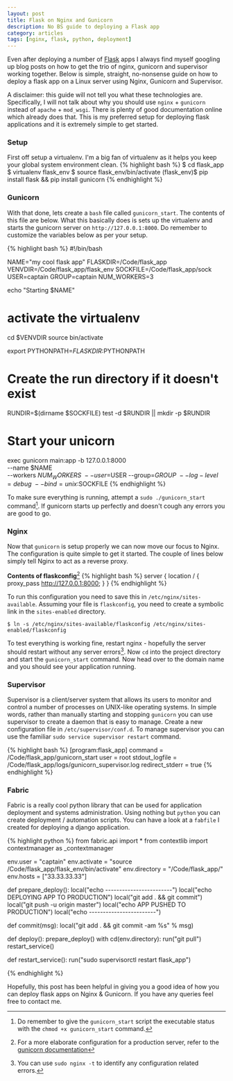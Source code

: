 ```yaml
---
layout: post
title: Flask on Nginx and Gunicorn
description: No BS guide to deploying a Flask app
category: articles
tags: [nginx, flask, python, deployment]
---
```


Even after deploying a number of [Flask](http://flask.pocoo.org/) apps I always find myself googling up blog posts on how to get the trio of nginx, gunicorn and supervisor working together. Below is simple, straight, no-nonsense guide on how to deploy a flask app on a Linux server using Nginx, Gunicorn and Supervisor.

A disclaimer: this guide will not tell you what these technologies are. Specifically, I will not talk about why you should use `nginx` + `gunicorn` instead of `apache` + `mod_wsgi`. There is plenty of good documentation online which already does that. This is my preferred setup for deploying flask applications and it is extremely simple to get started.

### Setup
First off setup a virtualenv. I'm a big fan of virtualenv as it helps you keep your global system environment clean.
{% highlight bash %}
$ cd flask_app
$ virtualenv flask_env
$ source flask_env/bin/activate
(flask_env)$ pip install flask && pip install gunicorn
{% endhighlight %}

### Gunicorn
With that done, lets create a `bash` file called `gunicorn_start`. The contents of this file are below. What this basically does is sets up the virtualenv and starts the gunicorn server on `http://127.0.0.1:8000`. Do remember to customize the variables below as per your setup.

{% highlight bash %}
#!/bin/bash

NAME="my cool flask app"
FLASKDIR=/Code/flask_app
VENVDIR=/Code/flask_app/flask_env
SOCKFILE=/Code/flask_app/sock
USER=captain
GROUP=captain
NUM_WORKERS=3

echo "Starting $NAME"

# activate the virtualenv
cd $VENVDIR
source bin/activate

export PYTHONPATH=$FLASKDIR:$PYTHONPATH

# Create the run directory if it doesn't exist
RUNDIR=$(dirname $SOCKFILE)
test -d $RUNDIR || mkdir -p $RUNDIR

# Start your unicorn
exec gunicorn main:app -b 127.0.0.1:8000 \
  --name $NAME \
  --workers $NUM_WORKERS \
  --user=$USER --group=$GROUP \
  --log-level=debug \
  --bind=unix:$SOCKFILE
{% endhighlight %}

To make sure everything is running, attempt a `sudo ./gunicorn_start` command[^1]. If gunicorn starts up perfectly and doesn't cough any errors you are good to go.

### Nginx

Now that `gunicorn` is setup properly we can now move our focus to Nginx. The configuration is quite simple to get it started. The couple of lines below simply tell Nginx to act as a reverse proxy. 

**Contents of flaskconfig**[^2]
{% highlight bash %}
server {
    location / {
        proxy_pass http://127.0.0.1:8000;
    }
}
{% endhighlight %}

To run this configuration you need to save this in `/etc/nginx/sites-available`. Assuming your file is `flaskconfig`, you need to create a symbolic link in the `sites-enabled` directory.

`$ ln -s /etc/nginx/sites-available/flaskconfig /etc/nginx/sites-enabled/flaskconfig`

To test everything is working fine, restart nginx - hopefully the server should restart without any server errors[^3]. Now `cd` into the project directory and start the `gunicorn_start` command. Now head over to the domain name and you should see your application running.

### Supervisor

Supervisor is a client/server system that allows its users to monitor and control a number of processes on UNIX-like operating systems. In simple words, rather than manually starting and stopping `gunicorn` you can use supervisor to create a daemon that is easy to manage. Create a new configuration file in `/etc/supervisor/conf.d`. To manage supervisor you can use the familiar `sudo service supervisor restart` command.

{% highlight bash %}
[program:flask_app]
command = /Code/flask_app/gunicorn_start
user = root
stdout_logfile = /Code/flask_app/logs/gunicorn_supervisor.log
redirect_stderr = true
{% endhighlight %}

### Fabric

Fabric is a really cool python library that can be used for application deployment and systems administration. Using nothing but `python` you can create deployment / automation scripts. You can have a look at a `fabfile` I created for deploying a django application.

{% highlight python %}
from fabric.api import *
from contextlib import contextmanager as _contextmanager

env.user = "captain"
env.activate = "source /Code/flask_app/flask_env/bin/activate"
env.directory = "/Code/flask_app/"
env.hosts = ["33.33.33.33"]

def prepare_deploy():
    local("echo ------------------------")
    local("echo DEPLOYING APP TO PRODUCTION")
    local("git add . && git commit")
    local("git push -u origin master")
    local("echo APP PUSHED TO PRODUCTION")
    local("echo ------------------------")

def commit(msg):
    local("git add . && git commit -am %s" % msg)

def deploy():
    prepare_deploy()
    with cd(env.directory):
        run("git pull")
    restart_service()

def restart_service():
    run("sudo supervisorctl restart flask_app")

{% endhighlight %}

Hopefully, this post has been helpful in giving you a good idea of how you can deploy flask apps on Nginx & Gunicorn. If you have any queries feel free to contact me.

[^1]: Do remember to give the `gunicorn_start` script the executable status with the `chmod +x gunicorn_start` command.
[^2]: For a more elaborate configuration for a production server, refer to the [gunicorn documentation](http://gunicorn-docs.readthedocs.org/en/latest/deploy.html)
[^3]: You can use `sudo nginx -t` to identify any configuration related errors.

